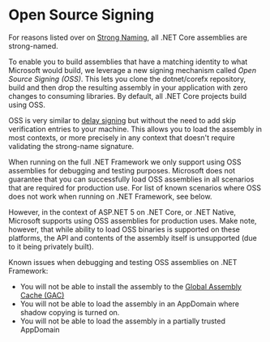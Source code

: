 Open Source Signing
===================

For reasons listed over on [Strong Naming](strong-name-signing.md), all .NET Core assemblies are strong-named.

To enable you to build assemblies that have a matching identity to what Microsoft would build, we leverage a new signing mechanism called _Open Source Signing (OSS)_. This lets you clone the dotnet/corefx repository, build and then drop the resulting assembly in your application with zero changes to consuming libraries. By default, all .NET Core projects build using OSS.

OSS is very similar to [delay signing](http://msdn.microsoft.com/en-us/library/t07a3dye(v=vs.110).aspx) but without the need to add skip verification entries to your machine. This allows you to load the assembly in most contexts, or more precisely in any context that doesn't require validating the strong-name signature.

When running on the full .NET Framework we only support using OSS assemblies for debugging and testing purposes. Microsoft does not guarantee that you can successfully load OSS assemblies in all scenarios that are required for production use. For list of known scenarios where OSS does not work when running on .NET Framework, see below.

However, in the context of ASP.NET 5 on .NET Core, or .NET Native, Microsoft supports using OSS assemblies for production uses. Make note, however, that while ability to load OSS binaries is supported on these platforms, the API and contents of the assembly itself is unsupported (due to it being privately built).

Known issues when debugging and testing OSS assemblies on .NET Framework:

- You will not be able to install the assembly to the [Global Assembly Cache (GAC)](https://msdn.microsoft.com/en-us/library/yf1d93sz.aspx)
- You will not be able to load the assembly in an AppDomain where shadow copying is turned on.
- You will not be able to load the assembly in a partially trusted AppDomain
